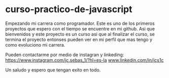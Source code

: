 # curso-practico-de-javascript

Empezando mi carrera como programador.
Este es uno de los primeros proyectos que espero con el tiempo se encuentre en mi github.
Asi que bienvenidos y este proyecto es un curso asi que al finalizar el curso, se termina el proyecto entonses pueden ver en mi perfil que mas tengo y como evoluciono mi carrera.

Pueden contactarme por medio de instagran y linkeding: 
https://www.instagram.com/jc.sebas_1/?hl=es-la
www.linkedin.com/in/jcs1c

Un saludo y espero que tengan exito en todo.